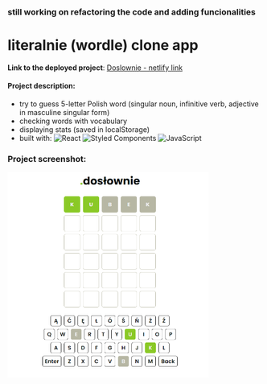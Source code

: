 ### still working on refactoring the code and adding funcionalities
# literalnie (wordle) clone app

**Link to the deployed project**:
[Doslownie - netlify link](https://doslownie.netlify.app/)

#### Project description:
- try to guess 5-letter Polish word (singular noun, infinitive verb, adjective in masculine singular form)
- checking words with vocabulary
- displaying stats (saved in localStorage)
- built with:
 ![React](https://img.shields.io/badge/react-%2320232a.svg?style=for-the-badge&logo=react&logoColor=%2361DAFB) ![Styled Components](https://img.shields.io/badge/styled--components-DB7093?style=for-the-badge&logo=styled-components&logoColor=white) ![JavaScript](https://img.shields.io/badge/javascript-%23323330.svg?style=for-the-badge&logo=javascript&logoColor=%23F7DF1E)

### Project screenshot: 
<img src='./public/Screenshot_1.png' alt="page screenshot" title="page screenshot" style='width: 400px; margin: 0 auto;'> 